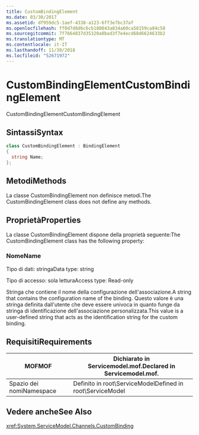 ```yaml
---
title: CustomBindingElement
ms.date: 03/30/2017
ms.assetid: df959dc5-1aef-4338-a123-6ff3e7bc37af
ms.openlocfilehash: ff0d7d8d6c6cb180043a834a60ca58159ca84c58
ms.sourcegitcommit: 7f7664837d35320a0bad3f7e4ecd68d6624633b2
ms.translationtype: MT
ms.contentlocale: it-IT
ms.lasthandoff: 11/30/2018
ms.locfileid: "52671972"
---
```

# <a name="custombindingelement"></a><span data-ttu-id="61b1c-102">CustomBindingElement</span><span class="sxs-lookup"><span data-stu-id="61b1c-102">CustomBindingElement</span></span>
<span data-ttu-id="61b1c-103">CustomBindingElement</span><span class="sxs-lookup"><span data-stu-id="61b1c-103">CustomBindingElement</span></span>  
  
## <a name="syntax"></a><span data-ttu-id="61b1c-104">Sintassi</span><span class="sxs-lookup"><span data-stu-id="61b1c-104">Syntax</span></span>  
  
```csharp
class CustomBindingElement : BindingElement  
{  
  string Name;  
};  
```  
  
## <a name="methods"></a><span data-ttu-id="61b1c-105">Metodi</span><span class="sxs-lookup"><span data-stu-id="61b1c-105">Methods</span></span>  
 <span data-ttu-id="61b1c-106">La classe CustomBindingElement non definisce metodi.</span><span class="sxs-lookup"><span data-stu-id="61b1c-106">The CustomBindingElement class does not define any methods.</span></span>  
  
## <a name="properties"></a><span data-ttu-id="61b1c-107">Proprietà</span><span class="sxs-lookup"><span data-stu-id="61b1c-107">Properties</span></span>  
 <span data-ttu-id="61b1c-108">La classe CustomBindingElement dispone della proprietà seguente:</span><span class="sxs-lookup"><span data-stu-id="61b1c-108">The CustomBindingElement class has the following property:</span></span>  
  
### <a name="name"></a><span data-ttu-id="61b1c-109">Nome</span><span class="sxs-lookup"><span data-stu-id="61b1c-109">Name</span></span>  
 <span data-ttu-id="61b1c-110">Tipo di dati: stringa</span><span class="sxs-lookup"><span data-stu-id="61b1c-110">Data type: string</span></span>  
  
 <span data-ttu-id="61b1c-111">Tipo di accesso: sola lettura</span><span class="sxs-lookup"><span data-stu-id="61b1c-111">Access type: Read-only</span></span>  
  
 <span data-ttu-id="61b1c-112">Stringa che contiene il nome della configurazione dell'associazione.</span><span class="sxs-lookup"><span data-stu-id="61b1c-112">A string that contains the configuration name of the binding.</span></span> <span data-ttu-id="61b1c-113">Questo valore è una stringa definita dall'utente che deve essere univoca in quanto funge da stringa di identificazione dell'associazione personalizzata.</span><span class="sxs-lookup"><span data-stu-id="61b1c-113">This value is a user-defined string that acts as the identification string for the custom binding.</span></span>  
  
## <a name="requirements"></a><span data-ttu-id="61b1c-114">Requisiti</span><span class="sxs-lookup"><span data-stu-id="61b1c-114">Requirements</span></span>  
  
|<span data-ttu-id="61b1c-115">MOF</span><span class="sxs-lookup"><span data-stu-id="61b1c-115">MOF</span></span>|<span data-ttu-id="61b1c-116">Dichiarato in Servicemodel.mof.</span><span class="sxs-lookup"><span data-stu-id="61b1c-116">Declared in Servicemodel.mof.</span></span>|  
|---------|-----------------------------------|  
|<span data-ttu-id="61b1c-117">Spazio dei nomi</span><span class="sxs-lookup"><span data-stu-id="61b1c-117">Namespace</span></span>|<span data-ttu-id="61b1c-118">Definito in root\ServiceModel</span><span class="sxs-lookup"><span data-stu-id="61b1c-118">Defined in root\ServiceModel</span></span>|  
  
## <a name="see-also"></a><span data-ttu-id="61b1c-119">Vedere anche</span><span class="sxs-lookup"><span data-stu-id="61b1c-119">See Also</span></span>  
 <xref:System.ServiceModel.Channels.CustomBinding>
